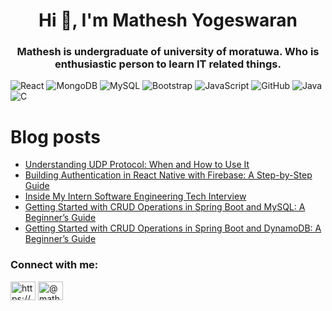 <h1 align="center">Hi 👋, I'm Mathesh Yogeswaran</h1>
<h3 align="center">Mathesh is undergraduate of university of moratuwa. Who is enthusiastic person to learn IT related things.</h3>
<!--
<img aligh="center" width="45%" src="https://github-readme-stats.vercel.app/api?username=matheshyogeswaran&show_icons=true&theme=radical" />
<img aligh="center" width="45%" src="https://github-readme-stats.vercel.app/api/top-langs/?username=matheshyogeswaran&layout=compact" /> -->

![React](https://img.shields.io/badge/react-%2320232a.svg?style=for-the-badge&logo=react&logoColor=%2361DAFB)
![MongoDB](https://img.shields.io/badge/MongoDB-%234ea94b.svg?style=for-the-badge&logo=mongodb&logoColor=white)
![MySQL](https://img.shields.io/badge/mysql-%2300f.svg?style=for-the-badge&logo=mysql&logoColor=white)
![Bootstrap](https://img.shields.io/badge/bootstrap-%23563D7C.svg?style=for-the-badge&logo=bootstrap&logoColor=white)
![JavaScript](https://img.shields.io/badge/javascript-%23323330.svg?style=for-the-badge&logo=javascript&logoColor=%23F7DF1E)
![GitHub](https://img.shields.io/badge/github-%23121011.svg?style=for-the-badge&logo=github&logoColor=white)
![Java](https://img.shields.io/badge/java-%23ED8B00.svg?style=for-the-badge&logo=java&logoColor=white)
![C](https://img.shields.io/badge/c-%2300599C.svg?style=for-the-badge&logo=c&logoColor=white)

# Blog posts
<!-- BLOG-POST-LIST:START -->
- [Understanding UDP Protocol: When and How to Use It](https://medium.com/@matheshyogeswaran/understanding-udp-protocol-when-and-how-to-use-it-0309ebe51ee9?source=rss-505ef1b70e94------2)
- [Building Authentication in React Native with Firebase: A Step-by-Step Guide](https://blog.bitsrc.io/building-authentication-in-react-native-with-firebase-a-step-by-step-guide-0b2a42d66a50?source=rss-505ef1b70e94------2)
- [Inside My Intern Software Engineering Tech Interview](https://blog.bitsrc.io/inside-my-intern-software-engineering-tech-interview-089455d416ff?source=rss-505ef1b70e94------2)
- [Getting Started with CRUD Operations in Spring Boot and MySQL: A Beginner’s Guide](https://medium.com/linkit-intecs/getting-started-with-crud-operations-in-spring-boot-and-mysql-a-beginners-guide-756fd5b861d0?source=rss-505ef1b70e94------2)
- [Getting Started with CRUD Operations in Spring Boot and DynamoDB: A Beginner’s Guide](https://medium.com/linkit-intecs/getting-started-with-crud-operations-in-spring-boot-and-dynamodb-a-beginners-guide-75ecad3b0452?source=rss-505ef1b70e94------2)
<!-- BLOG-POST-LIST:END -->


<h3 align="left">Connect with me:</h3>
<p align="left">
<a href="https://www.linkedin.com/in/mathesh-yogeswaran-442733196/" target="blank"><img align="center" src="https://raw.githubusercontent.com/rahuldkjain/github-profile-readme-generator/master/src/images/icons/Social/linked-in-alt.svg" alt="https://www.linkedin.com/in/mathesh-yogeswaran-442733196/" height="30" width="40" /></a>
<a href="https://medium.com/@matheshyogeswaran" target="blank"><img align="center" src="https://raw.githubusercontent.com/rahuldkjain/github-profile-readme-generator/master/src/images/icons/Social/medium.svg" alt="@matheshyogeswaran" height="30" width="40" /></a>
</p>
